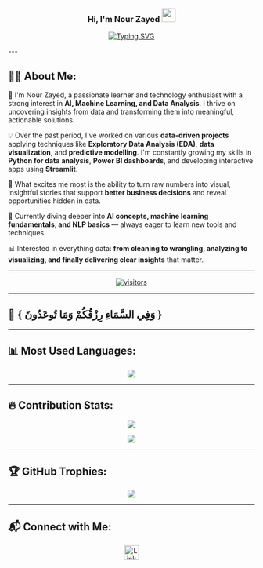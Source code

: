 <h3 align="center">
  Hi, I'm Nour Zayed
  <img src="https://media.giphy.com/media/hvRJCLFzcasrR4ia7z/giphy.gif" width="28">
</h3>

<p align="center">
  <a href="https://github.com/DenverCoder1/readme-typing-svg">
    <img src="https://readme-typing-svg.herokuapp.com?font=Fira+Code&center=true&vCenter=true&color=2E8B57&lines=AI+%26+Data+Analysis+Enthusiast;Always+Learning+Something+New+🚀;Let%27s+Connect+and+Build+Awesome+Things+Together!+✨" alt="Typing SVG" />
  </a>
</p>
---

## 👩‍💻 About Me:

🎯 I'm Nour Zayed, a passionate learner and technology enthusiast with a strong interest in **AI, Machine Learning, and Data Analysis**. I thrive on uncovering insights from data and transforming them into meaningful, actionable solutions.

💡 Over the past period, I've worked on various **data-driven projects** applying techniques like **Exploratory Data Analysis (EDA)**, **data visualization**, and **predictive modelling**. I'm constantly growing my skills in **Python for data analysis**, **Power BI dashboards**, and developing interactive apps using **Streamlit**.

🚀 What excites me most is the ability to turn raw numbers into visual, insightful stories that support **better business decisions** and reveal opportunities hidden in data.

🌱 Currently diving deeper into **AI concepts, machine learning fundamentals, and NLP basics** — always eager to learn new tools and techniques.

📊 Interested in everything data: **from cleaning to wrangling, analyzing to visualizing, and finally delivering clear insights** that matter.

---




<p align="center">
  <a href="https://github.com/Nour-Zayed/" align="center">
    <img align="center" alt="visitors" src="https://visitor-badge.laobi.icu/badge?page_id=Nour-Zayed.Nour-Zayed">
  </a>
</p>

---

## 📖 { وَفِي السَّمَاءِ رِزْقُكُمْ وَمَا تُوعَدُونَ }

---

## 📊 Most Used Languages:

<p align="center">
  <img src="https://github-readme-stats.vercel.app/api/top-langs/?username=Nour-Zayed&layout=compact&theme=radical" />
</p>

---

## 🔥 Contribution Stats:

<p align="center">
  <img src="https://github-readme-streak-stats.herokuapp.com/?user=Nour-Zayed&theme=radical" />
</p>

<p align="center">
  <img src="https://github-readme-stats.vercel.app/api?username=Nour-Zayed&show_icons=true&theme=radical&count_private=true" />
</p>

---

## 🏆 GitHub Trophies:

<p align="center">
  <img src="https://github-profile-trophy.vercel.app/?username=Nour-Zayed&theme=gruvbox" />
</p>

---

## 📬 Connect with Me:

<p align="center">
  <a href="https://www.linkedin.com/in/nour-zayed-7n7074292/" target="blank">
    <img src="https://cdn.jsdelivr.net/npm/simple-icons@3.0.1/icons/linkedin.svg" alt="LinkedIn" height="30" width="30"/>
  </a>
</p>
